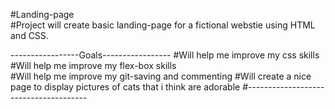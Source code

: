 #Landing-page  
#Project will create basic landing-page for a fictional webstie using HTML and CSS.  

-----------------Goals-----------------
#Will help me improve my css skills  
#Will help me improve my flex-box skills  
#Will help me improve my git-saving and commenting
#Will create a nice page to display pictures of cats that i think are adorable
#--------------------------------------
